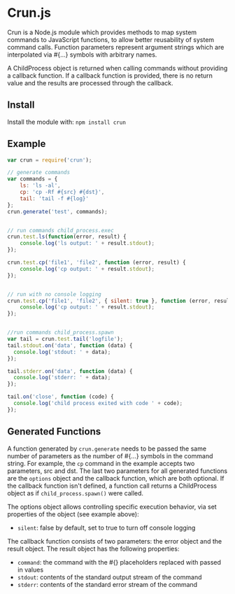 # Crun.js

Crun is a Node.js module which provides methods to map system commands to JavaScript functions, to allow better reusability of system command calls. Function parameters represent argument strings which are interpolated via #{…} symbols with arbitrary names.

A ChildProcess object is returned when calling commands without providing a callback function. If a callback function is provided, there is no return value and the results are processed through the callback.

## Install

Install the module with: `npm install crun`

## Example

```javascript
var crun = require('crun');

// generate commands
var commands = {
	ls: 'ls -al',
	cp: 'cp -Rf #{src} #{dst}',
	tail: 'tail -f #{log}'
};
crun.generate('test', commands);


// run commands child_process.exec
crun.test.ls(function(error, result) {
	console.log('ls output: ' + result.stdout);
});

crun.test.cp('file1', 'file2', function (error, result) {
	console.log('cp output: ' + result.stdout);
});


// run with no console logging
crun.test.cp('file1', 'file2', { silent: true }, function (error, result) {
	console.log('cp output: ' + result.stdout);
});


//run commands child_process.spawn
var tail = crun.test.tail('logfile');
tail.stdout.on('data', function (data) {
  console.log('stdout: ' + data);
});

tail.stderr.on('data', function (data) {
  console.log('stderr: ' + data);
});

tail.on('close', function (code) {
  console.log('child process exited with code ' + code);
});
```

## Generated Functions

A function generated by `crun.generate` needs to be passed the same number of parameters as the number of #{…} symbols in the command string. For example, the `cp` command in the example accepts two parameters, src and dst. The last two parameters for all generated functions are the `options` object and the callback function, which are both optional. If the callback function isn't defined, a function call returns a ChildProcess object as if `child_process.spawn()` were called.

The options object allows controlling specific execution behavior, via set properties of the object (see example above):

- `silent`: false by default, set to true to turn off console logging

The callback function consists of two parameters: the error object and the result object. The result object has the following properties:

- `command`: the command with the #{} placeholders replaced with passed in values
- `stdout`: contents of the standard output stream of the command
- `stderr`: contents of the standard error stream of the command

